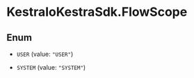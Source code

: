 # KestraIoKestraSdk.FlowScope

## Enum


* `USER` (value: `"USER"`)

* `SYSTEM` (value: `"SYSTEM"`)


